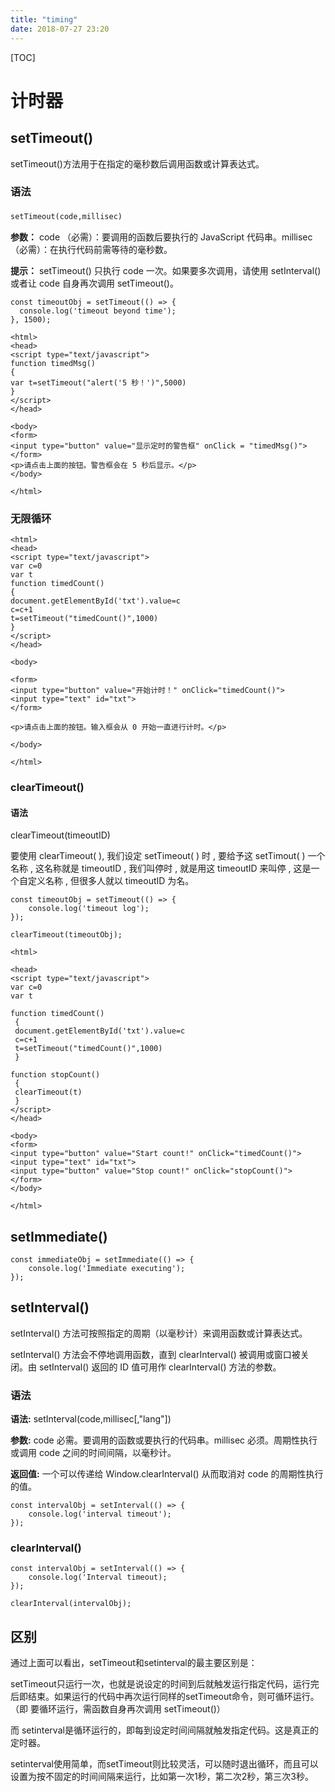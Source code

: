 ```yaml
---
title: "timing"
date: 2018-07-27 23:20
---
```


[TOC]



# 计时器



## setTimeout()

setTimeout()方法用于在指定的毫秒数后调用函数或计算表达式。



### 语法

`setTimeout(code,millisec) `　

**参数：** code （必需）：要调用的函数后要执行的 JavaScript 代码串。millisec（必需）：在执行代码前需等待的毫秒数。 　

**提示：** setTimeout() 只执行 code 一次。如果要多次调用，请使用 setInterval() 或者让 code 自身再次调用 setTimeout()。



```
const timeoutObj = setTimeout(() => {
  console.log('timeout beyond time');
}, 1500);
```





```
<html>
<head>
<script type="text/javascript">
function timedMsg()
{
var t=setTimeout("alert('5 秒！')",5000)
}
</script>
</head>

<body>
<form>
<input type="button" value="显示定时的警告框" onClick = "timedMsg()">
</form>
<p>请点击上面的按钮。警告框会在 5 秒后显示。</p>
</body>

</html>
```





### 无限循环

```
<html>
<head>
<script type="text/javascript">
var c=0
var t
function timedCount()
{
document.getElementById('txt').value=c
c=c+1
t=setTimeout("timedCount()",1000)
}
</script>
</head>

<body>

<form>
<input type="button" value="开始计时！" onClick="timedCount()">
<input type="text" id="txt">
</form>

<p>请点击上面的按钮。输入框会从 0 开始一直进行计时。</p>

</body>

</html>
```





### clearTimeout()

#### 语法

clearTimeout(timeoutID)

要使用 clearTimeout( ), 我们设定 setTimeout( ) 时 , 要给予这 setTimout( ) 一个名称 , 这名称就是 timeoutID , 我们叫停时 , 就是用这 timeoutID 来叫停 , 这是一个自定义名称 , 但很多人就以 timeoutID 为名。



```
const timeoutObj = setTimeout(() => {
    console.log('timeout log');
});

clearTimeout(timeoutObj);
```





```
<html>

<head>
<script type="text/javascript">
var c=0
var t

function timedCount()
 {
 document.getElementById('txt').value=c
 c=c+1
 t=setTimeout("timedCount()",1000)
 }

function stopCount()
 {
 clearTimeout(t)
 }
</script>
</head>

<body>
<form>
<input type="button" value="Start count!" onClick="timedCount()">
<input type="text" id="txt">
<input type="button" value="Stop count!" onClick="stopCount()">
</form>
</body>

</html>
```



## setImmediate()

```
const immediateObj = setImmediate(() => {
    console.log('Immediate executing');
});
```




## setInterval()

setInterval() 方法可按照指定的周期（以毫秒计）来调用函数或计算表达式。

setInterval() 方法会不停地调用函数，直到 clearInterval() 被调用或窗口被关闭。由 setInterval() 返回的 ID 值可用作 clearInterval() 方法的参数。



### 语法

**语法:** setInterval(code,millisec[,"lang"])

**参数:** code 必需。要调用的函数或要执行的代码串。millisec 必须。周期性执行或调用 code 之间的时间间隔，以毫秒计。

**返回值:** 一个可以传递给 Window.clearInterval() 从而取消对 code 的周期性执行的值。



```
const intervalObj = setInterval(() => {
    console.log('interval timeout');
});
```



### clearInterval()

```
const intervalObj = setInterval(() => {
    console.log('Interval timeout);
});

clearInterval(intervalObj);
```







## 区别

通过上面可以看出，setTimeout和setinterval的最主要区别是：

setTimeout只运行一次，也就是说设定的时间到后就触发运行指定代码，运行完后即结束。如果运行的代码中再次运行同样的setTimeout命令，则可循环运行。（即 要循环运行，需函数自身再次调用 setTimeout()）

而 setinterval是循环运行的，即每到设定时间间隔就触发指定代码。这是真正的定时器。

setinterval使用简单，而setTimeout则比较灵活，可以随时退出循环，而且可以设置为按不固定的时间间隔来运行，比如第一次1秒，第二次2秒，第三次3秒。


